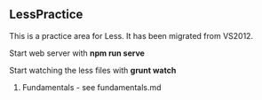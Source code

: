 LessPractice
---

This is a practice area for Less. It has been migrated from VS2012.

Start web server with
**npm run serve**

Start watching the less files with
**grunt watch**

1. Fundamentals - see fundamentals.md
